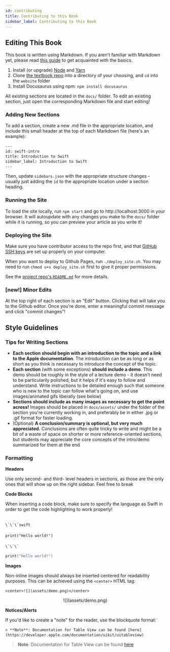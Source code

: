 ```yaml
---
id: contributing
title: Contributing to this Book
sidebar_label: Contributing to this Book
---
```


## Editing This Book

This book is written using Markdown. If you aren't familiar with Markdown yet, please read [this guide](https://github.com/adam-p/markdown-here/wiki/Markdown-Cheatsheet) to get acquainted with the basics.

1) Install (or upgrade) [Node](https://nodejs.org/en/download/) and [Yarn](https://yarnpkg.com/en/docs/install)
2) Clone [the textbook repo](https://github.com/chromadrive/iosdecal-textbook) into a directory of your choosing, and `cd` into the `website` folder
3) Install Docusaurus using npm: `npm install docusaurus`

All existing sections are located in the `docs/` folder. To edit an existing section, just open the corresponding Markdown file and start editing!

### Adding New Sections
To add a section, create a new .md file in the appropriate location, and include this small header at the top of each Markdown file (here's an example):

```
---
id: swift-intro
title: Introduction to Swift
sidebar_label: Introduction to Swift
---
```

Then, update `sidebars.json` with the appropriate structure changes - usually just adding the `id` to the appropriate location under a section heading.

### Running the Site

To load the site locally, run `npm start` and go to http://localhost:3000 in your browser. It will autoupdate with any changes you make to the `docs/` folder while it is running, so you can preview your article as you write it!

### Deploying the Site

Make sure you have contributor access to the repo first, and that [GitHub SSH keys](https://help.github.com/articles/generating-a-new-ssh-key-and-adding-it-to-the-ssh-agent/) are set up properly on your computer. 

When you want to deploy to Github Pages, run `./deploy_site.sh`. You may need to run `chmod u+x deploy_site.sh` first to give it proper permissions.

See the [project repo's `README.md`](https://github.com/chromadrive/iosdecal-textbook) for more details.

### [new!] Minor Edits

At the top right of each section is an "Edit" button. Clicking that will take you to the Github editor. Once you're done, enter a meaningful commit message and click "commit changes"!


## Style Guidelines

### Tips for Writing Sections

 - **Each section should begin with an introduction to the topic and a link to the Apple documentation**. The introduction can be as long or as short as you think is necessary to introduce the concept of the topic.
 - **Each section** (with some exceptions) **should include a demo**. This demo should be roughly in the style of a lecture demo - it doesn't need to be particularily polished, but it helps if it's easy to follow and understand. Write instructions to be detailed enough such that someone who is new to the topic can follow what's going on, and use images/animated gifs liberally (see below)
 - **Sections should include as many images as necessary to get the point across!** Images should be placed in `docs/assets/` under the folder of the section you're currently working in, and preferably be in either .jpg or .gif format for faster loading.  
 - (Optional) **A conclusion/summary is optional, but very much appreciated.** Conclusions are often quite tricky to write and might be a bit of a waste of space on shorter or more reference-oriented sections, but students may appreciate the core concepts of the intro/demo summarized for them at the end 


### Formatting
**Headers**

Use only second- and third- level headers in sections, as those are the only ones that will show up on the right sidebar. Feel free to break 

**Code Blocks**

When inserting a code block, make sure to specify the language as Swift in order to get the code highlighting to work properly!

<code>
\`\`\`swift<br>
print("Hello world!")<br>
\`\`\`
</code>

```swift
print("Hello world!")
```

**Images**

Non-inline images should always be inserted centered for readability purposes. This can be achieved using the `<center>` HTML tag:

```
<center>![](assets/demo.png)</center>
```
<center>![](assets/demo.png)</center>


**Notices/Alerts**

If you'd like to create a "note" for the reader, use the blockquote format:

```
> **Note**: Documentation for Table View can be found [here](https://developer.apple.com/documentation/uikit/uitableview) 
```

> **Note**: Documentation for Table View can be found [here](https://developer.apple.com/documentation/uikit/uitableview) 








